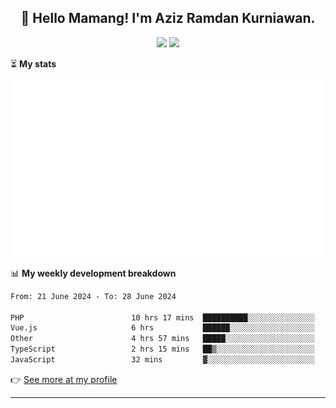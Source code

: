 <h2 align="center">👋 Hello Mamang! I'm Aziz Ramdan Kurniawan.</h2>  
<p align="center">
  <img src="https://komarev.com/ghpvc/?username=azizramdan">
  <img src="https://wakatime.com/badge/user/90056fa0-4c31-4eca-954e-2a3ac05896f9.svg">
</p>
    
⏳ **My stats**  
![](https://raw.githubusercontent.com/azizramdan/github-stats/master/generated/overview.svg#gh-dark-mode-only)

📊 **My weekly development breakdown**
<!--START_SECTION:waka-->

```txt
From: 21 June 2024 - To: 28 June 2024

PHP                        10 hrs 17 mins  ██████████░░░░░░░░░░░░░░░   40.21 %
Vue.js                     6 hrs           ██████░░░░░░░░░░░░░░░░░░░   23.46 %
Other                      4 hrs 57 mins   █████░░░░░░░░░░░░░░░░░░░░   19.37 %
TypeScript                 2 hrs 15 mins   ██▒░░░░░░░░░░░░░░░░░░░░░░   08.80 %
JavaScript                 32 mins         ▓░░░░░░░░░░░░░░░░░░░░░░░░   02.13 %
```

<!--END_SECTION:waka-->
👉 [See more at my profile](https://wakatime.com/@azizramdan)
***
